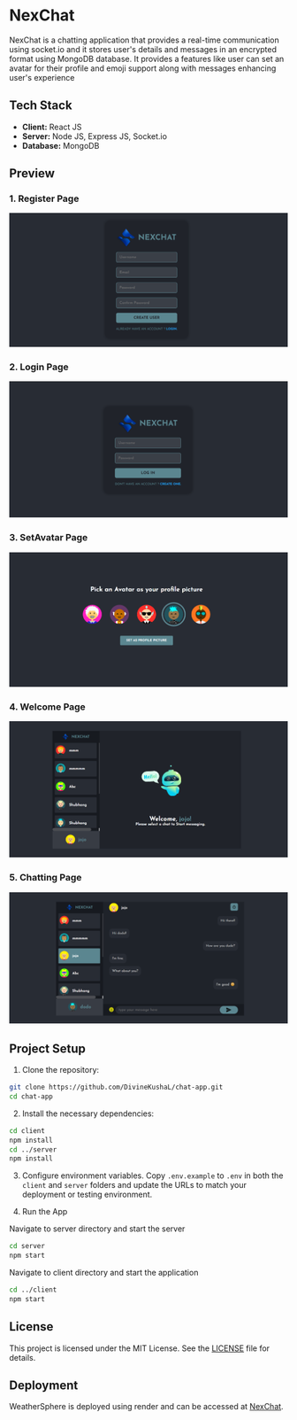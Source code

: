 # NexChat

NexChat is a chatting application that provides a real-time communication using socket.io and it stores user's details and messages in an encrypted format using MongoDB database. It provides a features like user can set an avatar for their profile and emoji 
support along with messages enhancing user's experience

## Tech Stack

- **Client:** React JS
- **Server:** Node JS, Express JS, Socket.io
- **Database:** MongoDB

## Preview
### 1. Register Page
![chat-app](public/src/assets/nex-1register.png)
### 2. Login Page
![chat-app](public/src/assets/nex-1login.png)
### 3. SetAvatar Page
![chat-app](public/src/assets/nex-1avatar.png)
### 4. Welcome Page
![chat-app](public/src/assets/nex-1welcome.png)
### 5. Chatting Page
![chat-app](public/src/assets/nex-1chat.png)

## Project Setup

1. Clone the repository:
```bash
git clone https://github.com/DivineKushaL/chat-app.git
cd chat-app
 ```
2. Install the necessary dependencies:
```bash
cd client
npm install
cd ../server
npm install
```

3. Configure environment variables. Copy `.env.example` to `.env` in both
   the `client` and `server` folders and update the URLs to match your
   deployment or testing environment.

4. Run the App

Navigate to server directory and start the server
```bash
cd server
npm start
```

Navigate to client directory and start the application
```bash
cd ../client
npm start
```

## License

This project is licensed under the MIT License. See the [LICENSE](LICENSE) file for details.

## Deployment

WeatherSphere is deployed using render and can be accessed at [NexChat](https://nexchat-1-1x8i.onrender.com).

